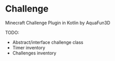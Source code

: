 # Challenge
Minecraft Challenge Plugin in Kotlin
by AquaFun3D

TODO:

- Abstract/interface challenge class
- Timer inventory
- Challenges inventory
